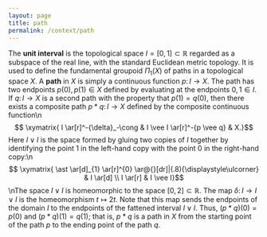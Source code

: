 ```yaml
---
layout: page
title: path
permalink: /context/path
---
```

The **unit interval** is the topological space $I = [0,1] \subset \mathbb{R}$ regarded as a subspace of the real line, with the standard Euclidean metric topology. It is used to define the fundamental groupoid $\Pi_1(X)$ of paths in a topological space $X$. A **path** in $X$ is simply a continuous function $p \colon I \to X$. The path has two endpoints $p(0), p(1)\in X$ defined by evaluating at the endpoints $0,1 \in I$. If $q \colon I \to X$ is a second path with the property that $p(1)=q(0)$, then there exists a composite path $p \ast q \colon I \to X$ defined by the composite continuous function\n$$ \xymatrix{ I \ar[r]^-{\delta}_-\cong & I \vee I \ar[r]^-{p \vee q} & X.}$$ Here $I \vee I$ is the space formed by gluing two copies of $I$ together by identifying the point $1$ in the left-hand copy with the point $0$ in the right-hand copy:\n$$ \xymatrix{ \ast \ar[d]_{1} \ar[r]^{0} \ar@{}[dr]|(.8){\displaystyle\ulcorner} & I \ar[d] \\ I \ar[r] & I \vee I}$$\nThe space $I \vee I$ is homeomorphic to the space $[0,2] \subset \mathbb{R}$. The map $\delta \colon I \to I \vee I$ is the homeomorphism $t \mapsto 2t$. Note that this map sends the endpoints of the domain $I$ to the endpoints of the fattened interval $I \vee I$. Thus, $(p \ast q)(0) = p(0)$ and $(p \ast q)(1) = q(1)$; that is, $p \ast q$ is a path in $X$ from the starting point of the path $p$ to the ending point of the path $q$.
